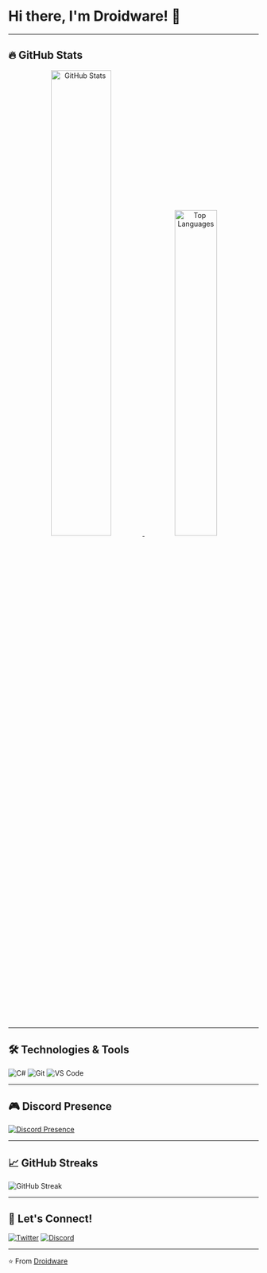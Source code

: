 # Hi there, I'm Droidware! 👋
---

## 🔥 GitHub Stats

<div align="center">
  <a href="https://github.com/anuraghazra/github-readme-stats">
    <img width="49%" src="https://github-readme-stats.vercel.app/api?username=Droidware&show_icons=true&include_all_commits=true&theme=radical&hide_border=true" alt="GitHub Stats" />
  </a>
  <a href="https://github.com/anuraghazra/github-readme-stats">
    <img width="41%" src="https://github-readme-stats.vercel.app/api/top-langs/?username=Droidware&layout=compact&theme=radical&hide_border=true" alt="Top Languages" />
  </a>
</div>

---

## 🛠️ Technologies & Tools

![C#](https://img.shields.io/badge/-C%23-239120?style=flat-square&logo=c-sharp&logoColor=white)
![Git](https://img.shields.io/badge/-Git-F05032?style=flat-square&logo=git&logoColor=white)
![VS Code](https://img.shields.io/badge/-VS%20Code-007ACC?style=flat-square&logo=visual-studio-code&logoColor=white)

---

## 🎮 Discord Presence

[![Discord Presence](https://lanyard.cnrad.dev/api/225642196806664194)](https://discord.com/users/225642196806664194)

---

## 📈 GitHub Streaks

![GitHub Streak](https://streak-stats.demolab.com?user=Droidware&theme=radical&hide_border=true)

---

## 🤝 Let's Connect!

[![Twitter](https://img.shields.io/badge/-Twitter-1DA1F2?style=flat-square&logo=twitter&logoColor=white)](https://x.com/Androidymp4)
[![Discord](https://img.shields.io/badge/-Discord-5865F2?style=flat-square&logo=discord&logoColor=white)](https://discord.com/users/225642196806664194)

---

⭐ From [Droidware](https://github.com/Droidware)
